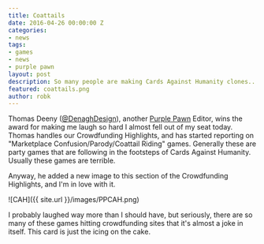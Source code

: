 ```yaml
---
title: Coattails
date: 2016-04-26 00:00:00 Z
categories:
- news
tags:
- games
- news
- purple pawn
layout: post
description: So many people are making Cards Against Humanity clones...
featured: coattails.png
author: robk
---
```


Thomas Deeny ([@DenaghDesign](https://twitter.com/DenaghDesign)), another [Purple Pawn](http://purplepawn.com) Editor, wins the award for making me laugh so hard I almost fell out of my seat today. Thomas handles our Crowdfunding Highlights, and has started reporting on "Marketplace Confusion/Parody/Coattail Riding" games. Generally these are party games that are following in the footsteps of Cards Against Humanity. Usually these games are terrible.

Anyway, he added a new image to this section of the Crowdfunding Highlights, and I'm in love with it.

![CAH]({{ site.url }}/images/PPCAH.png)

I probably laughed way more than I should have, but seriously, there are so many of these games hitting crowdfunding sites that it's almost a joke in itself. This card is just the icing on the cake.
